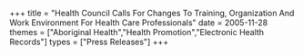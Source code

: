 +++
title = "Health Council Calls For Changes To Training, Organization And Work Environment For Health Care Professionals"
date = 2005-11-28
themes = ["Aboriginal Health","Health Promotion","Electronic Health Records"]
types = ["Press Releases"]
+++
